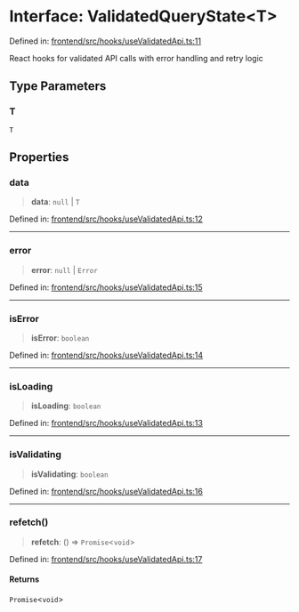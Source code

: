 # Interface: ValidatedQueryState\<T\>

Defined in: [frontend/src/hooks/useValidatedApi.ts:11](https://github.com/lsendel/sass/blob/ca8b2b87627589617e0de57047e1f50d53e78078/frontend/src/hooks/useValidatedApi.ts#L11)

React hooks for validated API calls with error handling and retry logic

## Type Parameters

### T

`T`

## Properties

### data

> **data**: `null` \| `T`

Defined in: [frontend/src/hooks/useValidatedApi.ts:12](https://github.com/lsendel/sass/blob/ca8b2b87627589617e0de57047e1f50d53e78078/frontend/src/hooks/useValidatedApi.ts#L12)

***

### error

> **error**: `null` \| `Error`

Defined in: [frontend/src/hooks/useValidatedApi.ts:15](https://github.com/lsendel/sass/blob/ca8b2b87627589617e0de57047e1f50d53e78078/frontend/src/hooks/useValidatedApi.ts#L15)

***

### isError

> **isError**: `boolean`

Defined in: [frontend/src/hooks/useValidatedApi.ts:14](https://github.com/lsendel/sass/blob/ca8b2b87627589617e0de57047e1f50d53e78078/frontend/src/hooks/useValidatedApi.ts#L14)

***

### isLoading

> **isLoading**: `boolean`

Defined in: [frontend/src/hooks/useValidatedApi.ts:13](https://github.com/lsendel/sass/blob/ca8b2b87627589617e0de57047e1f50d53e78078/frontend/src/hooks/useValidatedApi.ts#L13)

***

### isValidating

> **isValidating**: `boolean`

Defined in: [frontend/src/hooks/useValidatedApi.ts:16](https://github.com/lsendel/sass/blob/ca8b2b87627589617e0de57047e1f50d53e78078/frontend/src/hooks/useValidatedApi.ts#L16)

***

### refetch()

> **refetch**: () => `Promise`\<`void`\>

Defined in: [frontend/src/hooks/useValidatedApi.ts:17](https://github.com/lsendel/sass/blob/ca8b2b87627589617e0de57047e1f50d53e78078/frontend/src/hooks/useValidatedApi.ts#L17)

#### Returns

`Promise`\<`void`\>
